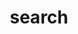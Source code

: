 ---
title: "search" # in any language you want
layout: "search" # necessary for search
url: "/search"
summary: "search"
placeholder: "placeholder text in search input box"
---
